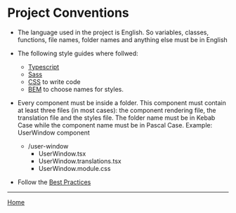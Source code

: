 # Project Conventions

- The language used in the project is English. So variables, classes, functions, file names, folder names and anything else must be in English

- The following style guides where follwed:
  - [Typescript](https://google.github.io/styleguide/tsguide.html)
  - [Sass](https://sass-lang.com/styleguide/typography)
  - [CSS](https://google.github.io/styleguide/htmlcssguide.html) to write code
  - [BEM](https://getbem.com/naming/) to choose names for styles.

- Every component must be inside a folder. This component must contain at least three files (in most cases): the component rendering file, the translation file and the styles file. The folder name must be in Kebab Case while the component name must be in Pascal Case. Example: UserWindow component

  - /user-window
    - UserWindow.tsx
    - UserWindow.translations.tsx
    - UserWindow.module.css

- Follow the [Best Practices](BEST_PRACTICES.md)

---

[Home](../README.md)
